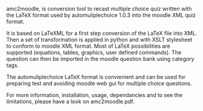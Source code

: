 amc2moodle, is conversion tool to recast multiple choice quiz written with the LaTeX format used by automuliplechoice 1.0.3 into the moodle XML quiz format.

It is based on LaTeXML for a first step conversion of the LaTeX  file into XML. Then a set of transformation is applied in python and with XSLT stylesheet to conform to moodle XML format. Most of LaTeX possibilities are supported (equations, tables, graphics, user defined commands). The question can then be imported in the moodle question bank using category tags.

The automuliplechoice LaTeX format is convienient and can be used for preparing test and avoiding moodle web gui for multiple choice questions.

For more information, installation, usage, dependancies and to see the limitations, please have a look on amc2moodle.pdf.
